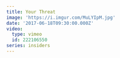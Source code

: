 ```yaml
---
title: Your Threat
image: 'https://i.imgur.com/MuLYIpM.jpg'
date: '2017-06-18T09:30:00.000Z'
video:
  type: vimeo
  id: 222106550
series: insiders
---
```


